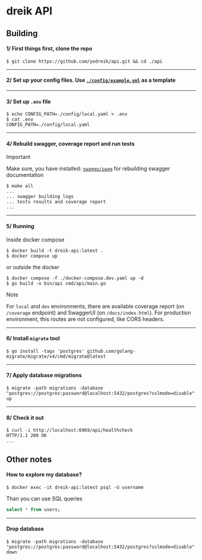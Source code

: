 # dreik API

## Building

#### 1/ First things first, clone the repo

```console
$ git clone https://github.com/yodreik/api.git && cd ./api
```

---

#### 2/ Set up your config files. Use [`./config/example.yml`](./config/example.yml) as a template

---

#### 3/ Set up `.env` file

```console
$ echo CONFIG_PATH=./config/local.yaml > .env
$ cat .env
CONFIG_PATH=./config/local.yaml
```

---

#### 4/ Rebuild swagger, coverage report and run tests

> [!IMPORTANT]  
> Make sure, you have installed: [`swaggo/swag`](https://github.com/swaggo/swag) for rebuilding swagger documentation

```console
$ make all
...
... swagger building logs 
... tests results and coverage report
...
```

---

#### 5/ Running

Inside docker compose

```console
$ docker build -t dreik-api:latest .
$ docker compose up
```

or outside the docker

```console
$ docker compose -f ./docker-compose.dev.yaml up -d
$ go build -o bin/api cmd/api/main.go
```
> [!NOTE]  
> For `local` and `dev` environments, there are available coverage report (on `/coverage` endpoint) and SwaggerUI (on `/docs/index.html`). For production environment, this routes are not configured, like CORS headers.

---

#### 6/ Install `migrate` tool

```console
$ go install -tags 'postgres' github.com/golang-migrate/migrate/v4/cmd/migrate@latest
```

---

#### 7/ Apply database migrations

```console
$ migrate -path migrations -database "postgres://postgres:password@localhost:5432/postgres?sslmode=disable" up
```

---

#### 8/ Check it out

```console
$ curl -i http://localhost:6969/api/healthcheck
HTTP/1.1 200 OK
...
```

## Other notes

#### How to explore my database?

```console
$ docker exec -it dreik-api:latest psql -U username
```

Than you can use SQL queries

```sql
select * from users;
```

---

#### Drop database
```console
$ migrate -path migrations -database "postgres://postgres:password@localhost:5432/postgres?sslmode=disable" down
```
